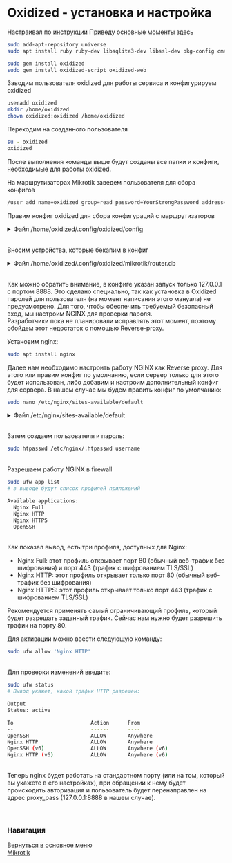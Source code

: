 # Oxidized - установка и настройка

Настраивал по [инструкции](https://github.com/ytti/oxidized#debian-and-ubuntu)
Приведу основные моменты здесь

```bash
sudo add-apt-repository universe
sudo apt install ruby ruby-dev libsqlite3-dev libssl-dev pkg-config cmake libssh2-1-dev libicu-dev zlib1g-dev g++

sudo gem install oxidized
sudo gem install oxidized-script oxidized-web
```

Заводим пользователя oxidized для работы сервиса и конфигурируем oxidized

```bash
useradd oxidized
mkdir /home/oxidized
chown oxidized:oxidized /home/oxidized
```

Переходим на созданного пользователя

```bash
su - oxidized
oxidized
```

После выполнения команды выше будут созданы все папки и конфиги, необходимые для работы oxidized.

На маршрутизаторах Mikrotik заведем пользователя для сбора конфигов

```bash
/user add name=oxidized group=read password=YourStrongPassword address=IP_server
```

Правим конфиг oxidized для сбора конфигураций с маршрутизаторов

<details>
<summary>Файл /home/oxidized/.config/oxidized/config</summary>

```txt
---
username: oxidized
password: YourStrongPassword
// чтобы не указывать для каждого роутера вендора, можно указать тут, но лучше конечно указать для каждого роутера, если вендоров больше чем один
model: routeros
resolve_dns: true

//Периодичность снятия бэкапа в секундах
interval: 3600
use_syslog: false
debug: false
threads: 30

//таймаут сессии - 20 сек. на выгрузку конфигурации. Иногда приходится увеличивать это значение, если маршрутизатор выгружает конфиг дольше
timeout: 20

// Устанавливаем 3 попытки снять бэкап с каждого устройства, после чего считаем, что бэкап сделать не удалось
retries: 3
prompt: !ruby/regexp /^([\w.@-]+[#>]\s?)$/

//IP адрес и порт, на котором будет работать REST API (веб интерфейс по простому)
rest: 127.0.0.1:8888
next_adds_job: false

vars: {}
// Исключаем из бэкапа критичную информацию
remove_secret: true
groups: {}
models: {}

pid: "/home/oxidized/.config/oxidized/pid"

crash:
  directory: "/home/oxidized/.config/oxidized/crashes"
  hostnames: false

stats:
  history_size: 10

// установим тип подключения к управляемым устройствам - SSH
input:
  default: ssh
  debug: false
  ssh:
    secure: false

output:
  default: git
  git:
    user: oxidized
    email: oxidized@email.ru
    repo: "/home/oxidized/.config/oxidized"

// настройки конфига с устройствами, которые будем бекапить
source:
  default: csv
  csv:
    file: "/home/oxidized/.config/oxidized/mikrotik/router.db"
    delimiter: !ruby/regexp /:/
    map:
      name: 0
      model: 1
      ip: 2

// добавляем сюда устройства Mikrotik
model_map:
  juniper: junos
  cisco: ios
  mikrotik: routeros
```

</details>

<br>Вносим устройства, которые бекапим в конфиг

<details>
<summary>Файл /home/oxidized/.config/oxidized/mikrotik/router.db</summary>

```txt
# core of the network
CCR-1036:routeros:192.168.0.1
CCR-2004:routeros:192.168.0.2

# hAP
hAP-office-1:routeros:192.168.0.3
hAP-office-2:routeros:192.168.0.4

# cAP
cAP-5:routeros:192.168.0.5
cAP-6:routeros:192.168.0.6
```

</details>

<br> Как можно обратить внимание, в конфиге указан запуск только 127.0.0.1 с портом 8888.
Это сделано специально, так как установка в Oxidized паролей для пользователя (на момент написания этого мануала) не предусмотрено.
Для того, чтобы обеспечить требуемый безопасный вход, мы настроим NGINX для проверки пароля.<br>
Разработчики пока не планировали исправлять этот момент, поэтому обойдем этот недостаток с помощью Reverse-proxy.

Установим nginx:

```bash
sudo apt install nginx
```

Далее нам необходимо настроить работу NGINX как Reverse proxy. 
Для этого или правим конфиг по умолчанию, если сервер только для этого будет использован, либо добавим и настроим дополнительный конфиг для сервера.
В нашем случае мы будем править конфиг по умолчанию:

```bash
sudo nano /etc/nginx/sites-available/default
```

<details>
<summary>Файл /etc/nginx/sites-available/default</summary>

```txt
server {
    listen 80 default_server;
    listen [::]:80 default_server;
    server_name _;
    auth_basic “Username and Password Required”;
    auth_basic_user_file /etc/nginx/.htpasswd;
    
    location / {
        proxy_set_header Host $host;
        proxy_set_header X-Real-IP $remote_addr;
        proxy_set_header X-Forwarded-For $proxy_add_x_forwarded_for;
        proxy_pass http://127.0.0.1:8888;
    }
}

```

</details>

<br>Затем создаем пользователя и пароль:

```bash
sudo htpasswd /etc/nginx/.htpasswd username
```

<br>Разрешаем работу NGINX в firewall

```bash
sudo ufw app list
# в выводе будут список профилей приложений

Available applications:
  Nginx Full
  Nginx HTTP
  Nginx HTTPS
  OpenSSH

```

<br>Как показал вывод, есть три профиля, доступных для Nginx:

* Nginx Full: этот профиль открывает порт 80 (обычный веб-трафик без шифрования) и порт 443 (трафик с шифрованием TLS/SSL)
* Nginx HTTP: этот профиль открывает только порт 80 (обычный веб-трафик без шифрования)
* Nginx HTTPS: этот профиль открывает только порт 443 (трафик с шифрованием TLS/SSL)

Рекомендуется применять самый ограничивающий профиль, который будет разрешать заданный трафик. Сейчас нам нужно будет разрешить трафик на порту 80.

Для активации можно ввести следующую команду:

```bash
sudo ufw allow 'Nginx HTTP'
```

<br>Для проверки изменений введите:

```bash
sudo ufw status
# Вывод укажет, какой трафик HTTP разрешен:

Output
Status: active

To                         Action      From
--                         ------      ----
OpenSSH                    ALLOW       Anywhere                  
Nginx HTTP                 ALLOW       Anywhere                  
OpenSSH (v6)               ALLOW       Anywhere (v6)             
Nginx HTTP (v6)            ALLOW       Anywhere (v6)

```

<br>Теперь nginx будет работать на стандартном порту (или на том, который вы укажете в его настройках), при обращении к нему будет происходить авторизация и пользователь будет перенаправлен на адрес proxy_pass (127.0.0.1:8888 в нашем случае).<br><br><br>


### Навигация
[Вернуться в основное меню](../README.md)
<br> [Mikrotik](../mikrotik/README.md)
